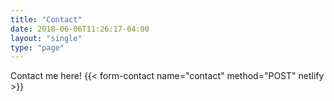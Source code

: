 ```yaml
---
title: "Contact"
date: 2018-06-06T11:26:17-04:00
layout: "single"
type: "page"
---
```

Contact me here!
{{< form-contact name="contact" method="POST" netlify >}}
